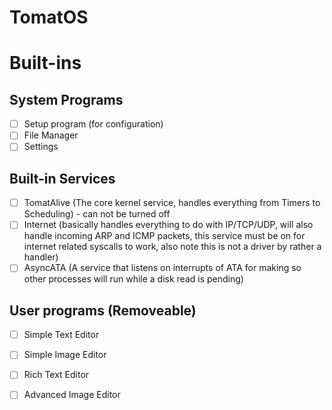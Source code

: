 # TomatOS

# Built-ins
## System Programs
- [ ] Setup program (for configuration)
- [ ] File Manager
- [ ] Settings

## Built-in Services
- [ ] TomatAlive (The core kernel service, handles everything from Timers to Scheduling) - can not be turned off
- [ ] Internet (basically handles everything to do with IP/TCP/UDP, will also handle incoming ARP and ICMP packets, this service must be on for internet related syscalls to work, also note this is not a driver by rather a handler)
- [ ] AsyncATA (A service that listens on interrupts of ATA for making so other processes will run while a disk read is pending)

## User programs (Removeable)
- [ ] Simple Text Editor
- [ ] Simple Image Editor
- [ ] Rich Text Editor
- [ ] Advanced Image Editor

